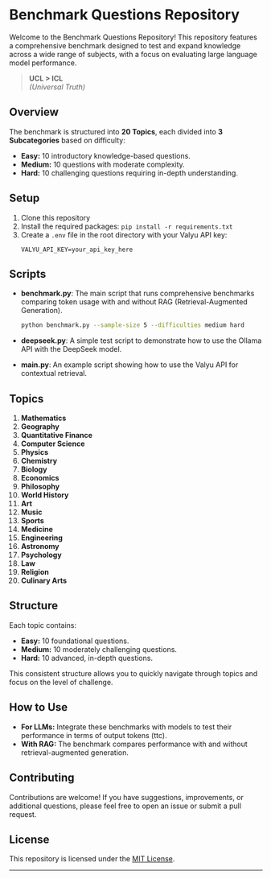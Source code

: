 # Benchmark Questions Repository

Welcome to the Benchmark Questions Repository! This repository features a comprehensive benchmark designed to test and expand knowledge across a wide range of subjects, with a focus on evaluating large language model performance.

> **UCL > ICL**  
> *(Universal Truth)*

## Overview

The benchmark is structured into **20 Topics**, each divided into **3 Subcategories** based on difficulty:

- **Easy:** 10 introductory knowledge-based questions.
- **Medium:** 10 questions with moderate complexity.
- **Hard:** 10 challenging questions requiring in-depth understanding.

## Setup

1. Clone this repository
2. Install the required packages: `pip install -r requirements.txt`
3. Create a `.env` file in the root directory with your Valyu API key:
   ```
   VALYU_API_KEY=your_api_key_here
   ```

## Scripts

- **benchmark.py**: The main script that runs comprehensive benchmarks comparing token usage with and without RAG (Retrieval-Augmented Generation).
  ```bash
  python benchmark.py --sample-size 5 --difficulties medium hard
  ```

- **deepseek.py**: A simple test script to demonstrate how to use the Ollama API with the DeepSeek model.

- **main.py**: An example script showing how to use the Valyu API for contextual retrieval.

## Topics

1. **Mathematics**
2. **Geography**
3. **Quantitative Finance**
4. **Computer Science**
5. **Physics**
6. **Chemistry**
7. **Biology**
8. **Economics**
9. **Philosophy**
10. **World History**
11. **Art**
12. **Music**
13. **Sports**
14. **Medicine**
15. **Engineering**
16. **Astronomy**
17. **Psychology**
18. **Law**
19. **Religion**
20. **Culinary Arts**

## Structure

Each topic contains:

- **Easy:** 10 foundational questions.
- **Medium:** 10 moderately challenging questions.
- **Hard:** 10 advanced, in-depth questions.

This consistent structure allows you to quickly navigate through topics and focus on the level of challenge.

## How to Use

- **For LLMs:** Integrate these benchmarks with models to test their performance in terms of output tokens (ttc).
- **With RAG:** The benchmark compares performance with and without retrieval-augmented generation.

## Contributing

Contributions are welcome! If you have suggestions, improvements, or additional questions, please feel free to open an issue or submit a pull request.

## License

This repository is licensed under the [MIT License](LICENSE).

---
